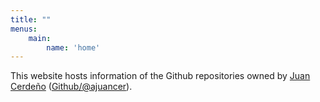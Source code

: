 ```yaml
---
title: ""
menus:
    main:
        name: 'home'
---
```

This website hosts information of the Github repositories owned by [Juan Cerdeño](https://juancer.me) ([Github/@ajuancer](https://github.com/ajuancer)).

